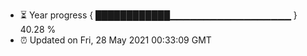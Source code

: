 - ⏳ Year progress { ████████████▁▁▁▁▁▁▁▁▁▁▁▁▁▁▁▁▁▁ } 40.28 %
- ⏰ Updated on Fri, 28 May 2021 00:33:09 GMT

